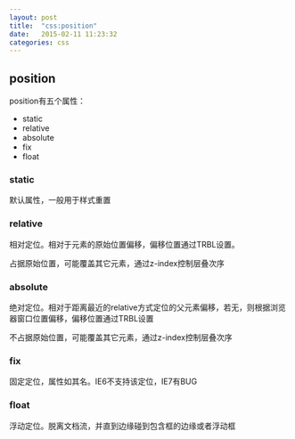 ```yaml
---
layout: post
title:  "css:position"
date:   2015-02-11 11:23:32
categories: css
---
```

## position

position有五个属性：

 - static
 - relative
 - absolute
 - fix
 - float
 
### static

默认属性，一般用于样式重置

### relative
 相对定位。相对于元素的原始位置偏移，偏移位置通过TRBL设置。
 
 占据原始位置，可能覆盖其它元素，通过z-index控制层叠次序
 
### absolute
 绝对定位。相对于距离最近的relative方式定位的父元素偏移，若无，则根据浏览器窗口位置偏移，偏移位置通过TRBL设置
 
 不占据原始位置，可能覆盖其它元素，通过z-index控制层叠次序
 
### fix
 
 固定定位，属性如其名。IE6不支持该定位，IE7有BUG
 
### float

 浮动定位。脱离文档流，并直到边缘碰到包含框的边缘或者浮动框